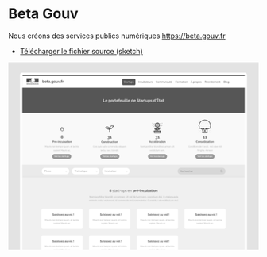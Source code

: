 # Beta Gouv
Nous créons des services publics numériques
https://beta.gouv.fr

* [Télécharger le fichier source (sketch)](https://github.com/jeremiecook/beta.gouv.fr-ux/raw/master/betagouv/betagouv.sketch)

![Beta Gouv](betagouv.png?raw=true "Beta Gouv")
